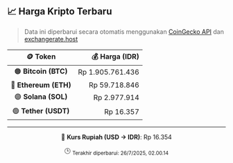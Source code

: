 

<!-- HARGA_KRIPTO -->
## 📈 Harga Kripto Terbaru

> Data ini diperbarui secara otomatis menggunakan [CoinGecko API](https://www.coingecko.com/) dan [exchangerate.host](https://exchangerate.host/)

<div align="center">

| 🪙 Token | 💰 Harga (IDR) |
|:------:|---------------:|
| 🟠 **Bitcoin (BTC)**   | Rp 1.905.761.436 |
| 🔵 **Ethereum (ETH)**  | Rp 59.718.846 |
| 🟣 **Solana (SOL)**    | Rp 2.977.914 |
| 🟢 **Tether (USDT)**   | Rp 16.357 |

---

💱 **Kurs Rupiah (USD → IDR)**: Rp 16.354

🕒 <sub>Terakhir diperbarui: 26/7/2025, 02.00.14</sub>

</div>
<!-- /HARGA_KRIPTO -->